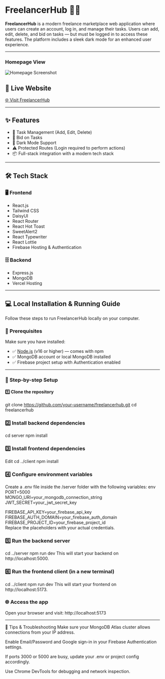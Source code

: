 # FreelancerHub 🧑‍💻

**FreelancerHub** is a modern freelance marketplace web application where users can create an account, log in, and manage their tasks. Users can add, edit, delete, and bid on tasks — but must be logged in to access these features. The platform includes a sleek dark mode for an enhanced user experience.

---

### Homepage View

![Homepage Screenshot](https://github.com/Mohammad7558/Freelancer-Hub-Frontend/blob/main/assignment-10-client-sid-c420b.web.app_.png)


## 🔗 Live Website

[🌐 Visit FreelancerHub](https://assignment-10-client-sid-c420b.web.app/)

---

## ✨ Features

- 📝 Task Management (Add, Edit, Delete)  
- 💬 Bid on Tasks  
- 🌙 Dark Mode Support  
- ⚠️ Protected Routes (Login required to perform actions)  
- 📦 Full-stack integration with a modern tech stack  

---

## 🛠️ Tech Stack

### 🖥️ Frontend

- React.js  
- Tailwind CSS  
- DaisyUI  
- React Router  
- React Hot Toast  
- SweetAlert2  
- React Typewriter  
- React Lottie  
- Firebase Hosting & Authentication  

### 🗄️ Backend

- Express.js  
- MongoDB  
- Vercel Hosting  

---

## 💻 Local Installation & Running Guide

Follow these steps to run FreelancerHub locally on your computer.

### 🔧 Prerequisites

Make sure you have installed:

- ✅ [Node.js](https://nodejs.org/) (v16 or higher) — comes with npm  
- ✅ MongoDB account or local MongoDB installed  
- ✅ Firebase project setup with Authentication enabled  

---

### 🧪 Step-by-step Setup

#### 1️⃣ Clone the repository
git clone https://github.com/your-username/freelancerhub.git
cd freelancerhub


### 2️⃣ Install backend dependencies
cd server
npm install


### 3️⃣ Install frontend dependencies
Edit
cd ../client
npm install


### 4️⃣ Configure environment variables
Create a .env file inside the /server folder with the following variables:
env<br>
PORT=5000<br>
MONGO_URI=your_mongodb_connection_string<br>
JWT_SECRET=your_jwt_secret_key<br>

FIREBASE_API_KEY=your_firebase_api_key<br>
FIREBASE_AUTH_DOMAIN=your_firebase_auth_domain<br>
FIREBASE_PROJECT_ID=your_firebase_project_id<br>
Replace the placeholders with your actual credentials.<br>


### 5️⃣ Run the backend server
cd ../server
npm run dev
This will start your backend on http://localhost:5000.



### 6️⃣ Run the frontend client (in a new terminal)
cd ../client
npm run dev
This will start your frontend on http://localhost:5173.



### 🌐 Access the app
Open your browser and visit:
http://localhost:5173

---

📌 Tips & Troubleshooting
Make sure your MongoDB Atlas cluster allows connections from your IP address.

Enable Email/Password and Google sign-in in your Firebase Authentication settings.

If ports 3000 or 5000 are busy, update your .env or project config accordingly.

Use Chrome DevTools for debugging and network inspection.
